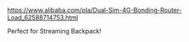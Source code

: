 https://www.alibaba.com/pla/Dual-Sim-4G-Bonding-Router-Load_62588714753.html

Perfect for Streaming Backpack!
